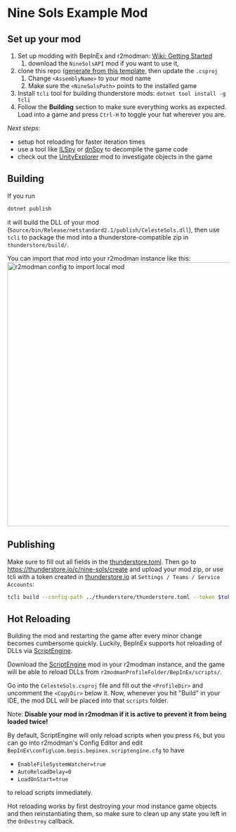 # Nine Sols Example Mod

## Set up your mod
1. Set up modding with BepInEx and r2modman: [Wiki: Getting Started](https://github.com/nine-sols-modding/Resources/wiki/Getting-started)
   1. download the `NineSolsAPI` mod if you want to use it, 
2. clone this repo ([generate from this template](https://github.com/new?template_name=NineSols-CelesteSols&template_owner=jakobhellermann), then update the `.csproj`
   1. Change `<AssemblyName>` to your mod name
   2. Make sure the `<NineSolsPath>` points to the installed game
3. Install `tcli` tool for building thunderstore mods: `dotnet tool install -g tcli`
4. Follow the **Building** section to make sure everything works as expected. Load into a game and press `Ctrl-H` to toggle your hat wherever you are.

_Next steps_:
- setup hot reloading for faster iteration times
- use a tool like [ILSpy](https://github.com/icsharpcode/ILSpy) or [dnSpy](https://github.com/dnSpy/dnSpy) to decompile the game code
- check out the [UnityExplorer](https://thunderstore.io/c/nine-sols/p/ninesolsmodding/UnityExplorer/) mod to investigate objects in the game

## Building

If you run
```sh
dotnet publish
```
it will build the DLL of your mod (`Source/bin/Release/netstandard2.1/publish/CelesteSols.dll`), then use `tcli` to
package the mod into a thunderstore-compatible zip in `thunderstore/build/`.

You can import that mod into your r2modman instance like this:
<img alt="r2modman config to import local mod" src="https://github.com/user-attachments/assets/c8e02c83-5d71-4a65-89ef-acf93db85327" width="600">


## Publishing

Make sure to fill out all fields in the [thunderstore.toml](./thunderstore/thunderstore.toml).
Then go to https://thunderstore.io/c/nine-sols/create and upload your mod zip, or use tcli with a token created in
[thunderstore.io](thunderstore.io) at `Settings / Teams / Service Accounts`:
```sh
tcli build --config-path ../thunderstore/thunderstore.toml --token $token
```

## Hot Reloading

Building the mod and restarting the game after every minor change becomes cumbersome quickly. Luckily, BepInEx supports hot reloading of DLLs via [ScriptEngine](https://github.com/BepInEx/BepInEx.Debug).

Download the [ScriptEngine](https://thunderstore.io/c/nine-sols/p/ninesolsmodding/BepinExScriptEngine/) mod in your r2modman instance, and the game will be able to reload DLLs from `r2modmanProfileFolder/BepInEx/scripts/`.

Go into the `CelesteSols.csproj` file and fill out the `<ProfileDir>` and uncomment the `<CopyDir>` below it.
Now, whenever you hit "Build" in your IDE, the mod DLL will be placed into that `scripts` folder.

Note: **Disable your mod in r2modman if it is active to prevent it from being loaded twice!**

By default, ScriptEngine will only reload scripts when you press `F6`, but you can go into r2modman's Config Editor and 
edit `BepInEx\config\com.bepis.bepinex.scriptengine.cfg` to have
- `EnableFileSystemWatcher=true`
- `AutoReloadDelay=0`
- `LoadOnStart=true`

to reload scripts immediately.

Hot reloading works by first destroying your mod instance game objects and then reinstantiating them, so make sure to clean
up any state you left in the `OnDestroy` callback.